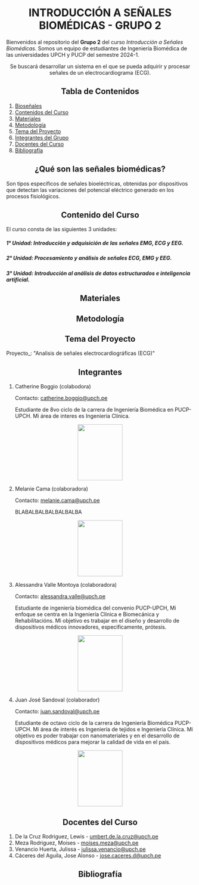 <h1 style="text-align: center;">INTRODUCCIÓN A SEÑALES BIOMÉDICAS - GRUPO 2</h1>

Bienvenidos al repositorio del **Grupo 2** del curso *Introducción a Señales Biomédicas*. Somos un equipo de estudiantes de Ingeniería Biomédica de las universidades UPCH y PUCP del semestre 2024-1. 
<p style="text-align: center;">Se buscará desarrollar un sistema en el que se pueda adquirir y procesar señales de un electrocardiograma (ECG).</p>

<h2 style="text-align: center;">Tabla de Contenidos</h2>

1. [Bioseñales](#introducción)
2. [Contenidos del Curso](#Contenido)
3. [Materiales](#Materiales)
4. [Metodología](#Metodología)
5. [Tema del Proyecto](#Tema)
7. [Integrantes del Grupo](#Integrantes)
8. [Docentes del Curso](#Docentes)
9. [Bibliografía](#Bibliografía)

<a id = "introducción" style></a>
<h2 style = "text-align: center;">¿Qué son las señales biomédicas?</h2>
Son tipos específicos de señales bioeléctricas, obtenidas por dispositivos que detectan las variaciones del potencial eléctrico generado en los procesos fisiológicos.
<a id = "Contenido"></a>  
<h2 style = "text-align: center;">Contenido del Curso</h2>
El curso consta de las siguientes 3 unidades:

##### 1° Unidad: Introducción y adquisición de las señales EMG, ECG y EEG.

##### 2° Unidad: Procesamiento y análisis de señales ECG, EMG y EEG.


##### 3° Unidad: Introducción al análisis de datos estructurados e inteligencia artificial.

<a id = "Materiales"></a>
<h2 style = "text-align: center;">Materiales</h2>


<a id = "Metodología"></a>
<h2 style = "text-align: center;">Metodología</h2>

<a id = "Tema"></a>
<h2 style = "text-align: center;">Tema del Proyecto</h2>
Proyecto_: "Analisis de señales electrocardiográficas (ECG)"

<a id = "Integrantes"></a>
<h2 style = "text-align: center;">Integrantes</h2>

1. Catherine Boggio (colabodora)

    Contacto: catherine.boggio@upch.pe

   Estudiante de 8vo ciclo de la carrera de Ingeniería Biomédica en PUCP-UPCH. Mi área de interes es Ingenieria Clínica.
   
<p align="center">
<img src="Imágenes/1709409281369.jpg " align="center" width="120" height="150"/>
</p>

2. Melanie Cama (colaboradora)

    Contacto: melanie.cama@upch.pe

    BLABALBALBALBALBALBA
<p align="center">
<img src="link a tu imagen" align="center" width="120" height="150"/>
</p>

3. Alessandra Valle Montoya (colaboradora)

    Contacto: alessandra.valle@upch.pe

   Estudiante de ingeniería biomédica del convenio PUCP-UPCH, Mi enfoque se centra en la Ingeniería Clínica e Biomecánica y Rehabilitacións. Mi objetivo es trabajar en el diseño y desarrollo de dispositivos médicos innovadores, especificamente, prótesis.

<p align="center">
<img src="Imágenes/fotoales.jpeg" align="center" width="120" height="150"/>
</p>

4. Juan José Sandoval (colaborador)

    Contacto: juan.sandoval@upch.pe
    
    Estudiante de octavo ciclo de la carrera de Ingeniería Biomédica PUCP-UPCH. Mi área de interés es Ingeniería de tejidos e Ingeniería Clínica. Mi objetivo es poder trabajar con nanomateriales y en el desarrollo de dispositivos médicos para mejorar la calidad de vida en el país.

<p align="center">
<img src="[![yo.jpg](https://i.postimg.cc/rwGW3ZpH/yo.jpg)](https://postimg.cc/K1zRgNB7)" align="center" width="120" height="150"/>
</p>

<a id = "Docentes"></a>
<h2 style = "text-align: center;">Docentes del Curso</h2>

1. De la Cruz Rodriguez, Lewis - umbert.de.la.cruz@upch.pe
2. Meza Rodriguez, Moises - moises.meza@upch.pe
3. Venancio Huerta, Julissa - julissa.venancio@upch.pe
4. Cáceres del Aguila, Jose Alonso - jose.caceres.d@upch.pe

<a id = "Bibliografia"></a>
<h2 style = "text-align: center;">Bibliografía</h2>
